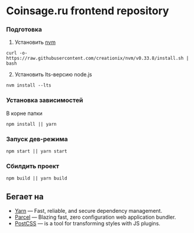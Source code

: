 # Coinsage.ru frontend repository

### Подготовка

1. Установить [nvm](https://github.com/creationix/nvm)
```
curl -o- https://raw.githubusercontent.com/creationix/nvm/v0.33.8/install.sh | bash
```
2. Установить lts-версию node.js
```
nvm install --lts
```

### Установка зависимостей
В корне папки

```
npm install || yarn
```
### Запуск дев-режима

```
npm start || yarn start
```
### Сбилдить проект

```
npm build || yarn build

```
## Бегает на

* [Yarn](https://yarnpkg.com/en/) — Fast, reliable, and secure dependency management.
* [Parcel](https://en.parceljs.org/) — Blazing fast, zero configuration web application bundler.
* [PostCSS](https://rometools.github.io/rome/) — is a tool for transforming styles with JS plugins.
